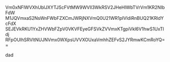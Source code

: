 Vm0xNFlWVXhUblJXYTJScFVtMW9WVll3WkRSV2JHeHlWbTVrVm1KR2NIbFdW
M1JQVmxaS2NsWnFWbFZXCmJWRjNXVmQ0U21WR1pIVldiRnBUQ21KRldYcFdX
SEJEVkRKU1YxZHVWbFZpV0VKVFEyeGFSVkZVVmxKTgpiVkl6V1hwS1UxTldj
RFpOUlhSRVltNUJNVmx0WXpsUVVXOUxaVmhhZEFvS2JYRmwKCmRoYQ==

dad